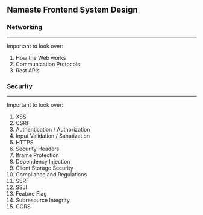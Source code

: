 ## Namaste Frontend System Design

### Networking

---

Important to look over:

1. How the Web works
2. Communication Protocols
3. Rest APIs

### Security

---

Important to look over:

1. XSS
2. CSRF
3. Authentication / Authorization
4. Input Validation / Sanatization
5. HTTPS
6. Security Headers
7. Iframe Protection
8. Dependency Injection
9. Client Storage Security
10. Compliance and Regulations
11. SSRF
12. SSJI
13. Feature Flag
14. Subresource Integrity
15. CORS
